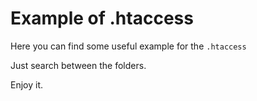 # Example of .htaccess

Here you can find some useful example for the `.htaccess`

Just search between the folders.

Enjoy it.
